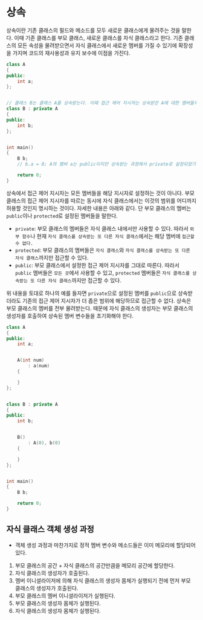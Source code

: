 # 상속
상속이란 기존 클래스의 필드와 메소드를 모두 새로운 클래스에게 물려주는 것을 말한다. 이때 기존 클래스를 부모 클래스, 새로운 클래스를 자식 클래스라고 한다. 기존 클래스의 모든 속성을 물려받으면서 자식 클래스에서 새로운 멤버를 가질 수 있기에 확장성을 가지며 코드의 재사용성과 유지 보수에 이점을 가진다.

```cpp
class A
{
public:
    int a;
};


// 클래스 B는 클래스 A를 상속받는다. 이때 접근 제어 지시자는 상속받은 A에 대한 멤버들의 접근 범위를 설정한다.
class B : private A
{
public:
    int b;
};


int main()
{
    B b;
    // b.a = 0; A의 멤버 a는 public이지만 상속받는 과정에서 private로 설정되었기 때문에 접근할 수 없다.

    return 0;
}
```

상속에서 접근 제어 지시자는 모든 멤버들을 해당 지시자로 설정하는 것이 아니다. 부모 클래스의 접근 제어 지시자를 따르는 동시에 자식 클래스에서는 이것의 범위를 어디까지 허용할 것인지 명시하는 것이다. 자세한 내용은 아래와 같다. 단 부모 클래스의 멤버는 `public`이나 `protected`로 설정된 멤버들을 말한다.
- `private`: 부모 클래스의 멤버들은 자식 클래스 내에서만 사용할 수 있다. 따라서 `외부 함수`나 현재 `자식 클래스를 상속받는 또 다른 자식 클래스`에서는 해당 멤버에 `접근할 수 없다.`
- `protected`: 부모 클래스의 멤버들은 `자식 클래스`와 `자식 클래스를 상속받는 또 다른 자식 클래스`까지만 접근할 수 있다.
- `public`: 부모 클래스에서 설정한 접근 제어 지시자를 그대로 따른다. 따라서 `public` 멤버들은 `모든 곳`에서 사용할 수 있고, `protected` 멤버들은 `자식 클래스를 상속받는 또 다른 자식 클래스`까지만 접근할 수 있다.

위 내용을 토대로 하나의 예를 들자면 `private`으로 설정된 멤버를 `public`으로 상속받더라도 기존의 접근 제어 지시자가 더 좁은 범위에 해당하므로 접근할 수 없다.
상속은 부모 클래스의 멤버를 전부 물려받는다. 때문에 자식 클래스의 생성자는 부모 클래스의 생성자를 호출하여 상속된 멤버 변수들을 초기화해야 한다.

```cpp
class A
{
public:
    int a;


    A(int num)
        : a(num)
    {

    }
};


class B : private A
{
public:
    int b;


    B()
        : A(0), b(0)
    {

    }
};


int main()
{
    B b;

    return 0;
}
```

## 자식 클래스 객체 생성 과정
- 객체 생성 과정과 마찬가지로 정적 멤버 변수와 메소드들은 이미 메모리에 할당되어 있다.
1. 부모 클래스의 공간 + 자식 클래스의 공간만큼을 메모리 공간에 할당한다.
2. 자식 클래스의 생성자가 호출된다.
3. 멤버 이니셜라이저에 의해 자식 클래스의 생성자 몸체가 실행되기 전에 먼저 부모 클래스의 생성자가 호출된다.
4. 부모 클래스의 멤버 이니셜라이저가 실행된다.
5. 부모 클래스의 생성자 몸체가 실행된다.
6. 자식 클래스의 생성자 몸체가 실행된다.